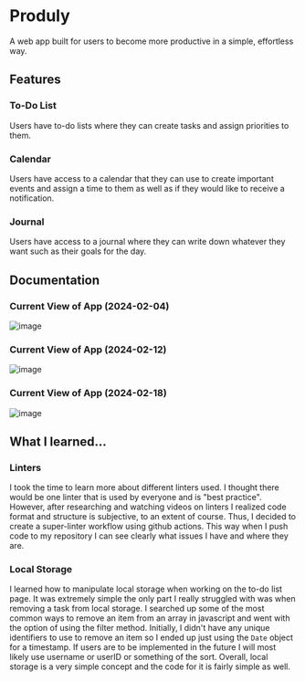 # Produly
A web app built for users to become more productive in a simple, effortless way.

## Features
### To-Do List
Users have to-do lists where they can create tasks and assign priorities to them.
### Calendar
Users have access to a calendar that they can use to create important events and assign a time to them as well as if they would like to receive a notification.
### Journal
Users have access to a journal where they can write down whatever they want such as their goals for the day.

## Documentation
### Current View of App (2024-02-04)
![image](https://github.com/aleabalda/produly/assets/113554225/967f5b7e-13b3-4cbb-8548-928b7246e0d2)

### Current View of App (2024-02-12)
![image](https://github.com/aleabalda/produly/assets/113554225/2d2d5967-9e4a-434c-a005-1226f53278fb)

### Current View of App (2024-02-18)
![image](https://github.com/aleabalda/produly/assets/113554225/4fdfd272-682a-4279-b92b-968b60b30054)

## What I learned...
### Linters
I took the time to learn more about different linters used. I thought there would be one linter that is used by everyone and is "best practice".
However, after researching and watching videos on linters I realized code format and structure is subjective, to an extent of course. Thus, I decided
to create a super-linter workflow using github actions. This way when I push code to my repository I can see clearly what issues I have and where they are.

### Local Storage
I learned how to manipulate local storage when working on the to-do list page. It was extremely simple the only part I really struggled with was when removing a task from local storage.
I searched up some of the most common ways to remove an item from an array in javascript and went with the option of using the filter method. Initially, I didn't have any unique identifiers
to use to remove an item so I ended up just using the `Date` object for a timestamp. If users are to be implemented in the future I will most likely use username or userID or something of the sort.
Overall, local storage is a very simple concept and the code for it is fairly simple as well.  



